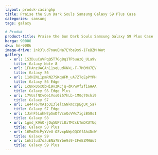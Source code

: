 ```yaml
---
layout: produk-casinghp
title: Praise the Sun Dark Souls Samsung Galaxy S9 Plus Case
categories: samsung
tags: galaxy

# Produk
product-title: Praise the Sun Dark Souls Samsung Galaxy S9 Plus Case
harga: 90000
sku: hn-0086
image-drive: 1nk3lud7oauENa7EYbe9s9-IFeBZMHWut
gallery:
  - url: 1S3DuuCuVPqQ5T7Gg8q1TPbuWzQ_ULa9v
    title: Galaxy Note 8
  - url: 1FHAnzUACAn11seLudXNkL-F-7M0MH7EV
    title: Galaxy S6
  - url: 11dHZNL1pmRN27SKqWFM_uA7ZTqEpPYPH
    title: Galaxy S6 Edge
  - url: 1c8NxOoxObHi9v3KCjq-dKPwVf2fiaHAA
    title: Galaxy S6 Edge Plus
  - url: 17VUsfNCvOe1Vss0i57hLb-1M0q70shi9
    title: Galaxy S7
  - url: 1e44767XAIp3I3lelCGNkmccpEgUX_5a7
    title: Galaxy S7 Edge
  - url: 1JxhF5LuhN7pSoDfVcoQoVWx7igiBG8s1
    title: Galaxy S8
  - url: 1gmd_K9AO-jOq5UP7i8iTMCskTmDXUTUq
    title: Galaxy S8 Plus
  - url: 16MmZHiPyYVeU-OZvxpNWpQQCGfAh4DcW
    title: Galaxy S9
  - url: 1nk3lud7oauENa7EYbe9s9-IFeBZMHWut
    title: Galaxy S9 Plus
---
```

